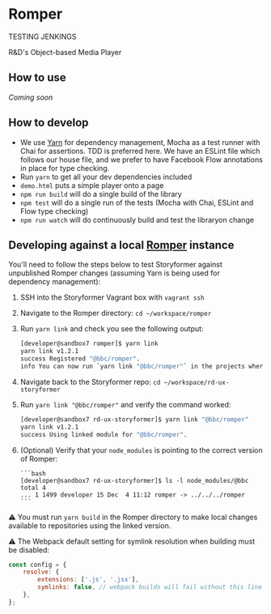 Romper
======

TESTING JENKINGS

R&D's Object-based Media Player

How to use
----------

_Coming soon_

How to develop
--------------

* We use [Yarn](https://yarnpkg.com/en/) for dependency management, Mocha as a test runner with Chai for assertions.
  TDD is preferred here. We have an ESLint file which follows our house file, and we prefer to have Facebook Flow
  annotations in place for type checking.
* Run `yarn` to get all your dev dependencies included
* `demo.html` puts a simple player onto a page
* `npm run build` will do a single build of the library
* `npm test` will do a single run of the tests (Mocha with Chai, ESLint and Flow type checking)
* `npm run watch` will do continuously build and test the libraryon change

Developing against a local [Romper](https://github.com/bbc/romper) instance
--------------

You'll need to follow the steps below to test Storyformer against unpublished Romper changes (assuming Yarn is being used for dependency management):

1. SSH into the Storyformer Vagrant box with `vagrant ssh`
1. Navigate to the Romper directory: `cd ~/workspace/romper`
1. Run `yarn link` and check you see the following output:

   ```bash
   [developer@sandbox7 romper]$ yarn link
   yarn link v1.2.1
   success Registered "@bbc/romper".
   info You can now run `yarn link "@bbc/romper"` in the projects where you want to use this module and it will be used instead.
   ```

1. Navigate back to the Storyformer repo: `cd ~/workspace/rd-ux-storyformer`
1. Run `yarn link "@bbc/romper"` and verify the command worked:

   ```bash
   [developer@sandbox7 rd-ux-storyformer]$ yarn link "@bbc/romper"
   yarn link v1.2.1
   success Using linked module for "@bbc/romper".
   ```

1. (Optional) Verify that your `node_modules` is pointing to the correct version of Romper:

       ```bash
       [developer@sandbox7 rd-ux-storyformer]$ ls -l node_modules/@bbc
       total 4
       ... 1 1499 developer 15 Dec  4 11:12 romper -> ../../../romper
       ```

⚠️ You must run `yarn build` in the Romper directory to make local changes available to repositories using the linked
version.

⚠️ The Webpack default setting for symlink resolution when building must be disabled:

```javascript
const config = {
    resolve: {
        extensions: ['.js', '.jsx'],
        symlinks: false, // webpack builds will fail without this line
    },
};
```
